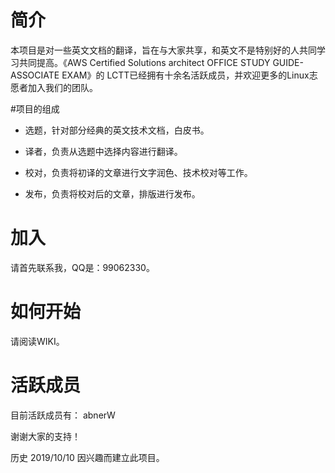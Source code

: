 
# 简介
本项目是对一些英文文档的翻译，旨在与大家共享，和英文不是特别好的人共同学习共同提高。《AWS Certified Solutions architect OFFICE STUDY GUIDE-ASSOCIATE EXAM》的
LCTT已经拥有十余名活跃成员，并欢迎更多的Linux志愿者加入我们的团队。

#项目的组成
* 选题，针对部分经典的英文技术文档，白皮书。

* 译者，负责从选题中选择内容进行翻译。

* 校对，负责将初译的文章进行文字润色、技术校对等工作。

* 发布，负责将校对后的文章，排版进行发布。

# 加入
 请首先联系我，QQ是：99062330。



# 如何开始
请阅读WIKI。

# 活跃成员
目前活跃成员有： abnerW

谢谢大家的支持！

历史
2019/10/10 因兴趣而建立此项目。
